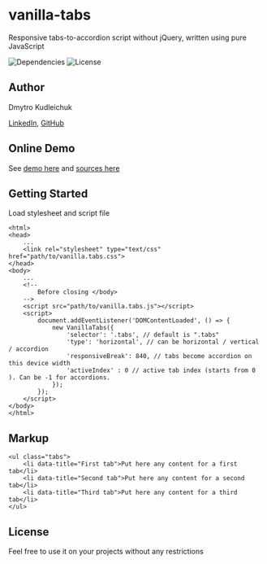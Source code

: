 # vanilla-tabs
Responsive tabs-to-accordion script without jQuery, written using pure JavaScript

<p>
<img src="https://img.shields.io/badge/dependencies-no-success.svg" alt="Dependencies" />
<img src="https://img.shields.io/badge/license-MIT-green.svg" alt="License" />
</p>

## Author

Dmytro Kudleichuk

<a href="https://www.linkedin.com/in/dmytro-kudleichuk/">LinkedIn</a>, <a href="https://github.com/DKudleichuk">GitHub</a>

## Online Demo

See <a href="https://adtc.github.io/vanilla-tabs/example.html">demo here</a> and <a href="https://github.com/ADTC/vanilla-tabs">sources here</a>

## Getting Started

Load stylesheet and script file

```
<html>
<head>
	...
	<link rel="stylesheet" type="text/css" href="path/to/vanilla.tabs.css">
</head>
<body>
	...
	<!--
		Before closing </body>
	-->
	<script src="path/to/vanilla.tabs.js"></script>
	<script>
		document.addEventListener('DOMContentLoaded', () => {
			new VanillaTabs({
				'selector': '.tabs', // default is ".tabs"
				'type': 'horizontal', // can be horizontal / vertical / accordion
				'responsiveBreak': 840, // tabs become accordion on this device width
				'activeIndex' : 0 // active tab index (starts from 0 ). Can be -1 for accordions.
			});
		});
	</script>
</body>
</html>
```

## Markup 

```
<ul class="tabs">
	<li data-title="First tab">Put here any content for a first tab</li>
	<li data-title="Second tab">Put here any content for a second tab</li>
	<li data-title="Third tab">Put here any content for a third tab</li>
</ul>
```

## License

Feel free to use it on your projects without any restrictions